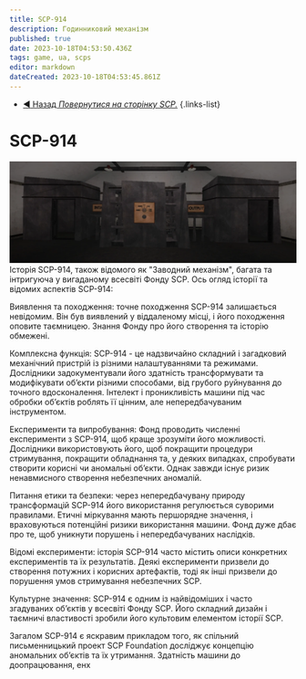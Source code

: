 ```yaml
---
title: SCP-914
description: Годинниковий механізм
published: true
date: 2023-10-18T04:53:50.436Z
tags: game, ua, scps
editor: markdown
dateCreated: 2023-10-18T04:53:45.861Z
---
```


- [:arrow_backward: Назад *Повернутися на сторінку SCP.*](/uk/game/scps#scps)
{.links-list}
# SCP-914
![scp-914-better.webp](/images/roles/scp-914-better.webp)Історія SCP-914, також відомого як "Заводний механізм", багата та інтригуюча у вигаданому всесвіті Фонду SCP. Ось огляд історії та відомих аспектів SCP-914:

Виявлення та походження: точне походження SCP-914 залишається невідомим. Він був виявлений у віддаленому місці, і його походження оповите таємницею. Знання Фонду про його створення та історію обмежені.

Комплексна функція: SCP-914 - це надзвичайно складний і загадковий механічний пристрій із різними налаштуваннями та режимами. Дослідники задокументували його здатність трансформувати та модифікувати об’єкти різними способами, від грубого руйнування до точного вдосконалення. Інтелект і проникливість машини під час обробки об’єктів роблять її цінним, але непередбачуваним інструментом.

Експерименти та випробування: Фонд проводить численні експерименти з SCP-914, щоб краще зрозуміти його можливості. Дослідники використовують його, щоб покращити процедури стримування, покращити обладнання та, у деяких випадках, спробувати створити корисні чи аномальні об’єкти. Однак завжди існує ризик ненавмисного створення небезпечних аномалій.

Питання етики та безпеки: через непередбачувану природу трансформацій SCP-914 його використання регулюється суворими правилами. Етичні міркування мають першорядне значення, і враховуються потенційні ризики використання машини. Фонд дуже дбає про те, щоб уникнути порушень і непередбачуваних наслідків.

Відомі експерименти: історія SCP-914 часто містить описи конкретних експериментів та їх результатів. Деякі експерименти призвели до створення потужних і корисних артефактів, тоді як інші призвели до порушення умов стримування небезпечних SCP.

Культурне значення: SCP-914 є одним із найвідоміших і часто згадуваних об’єктів у всесвіті Фонду SCP. Його складний дизайн і таємничі властивості зробили його культовим елементом історії SCP.

Загалом SCP-914 є яскравим прикладом того, як спільний письменницький проект SCP Foundation досліджує концепцію аномальних об’єктів та їх утримання. Здатність машини до доопрацювання, енх